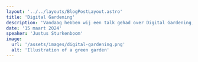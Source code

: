 ```yaml
---
layout: '../../layouts/BlogPostLayout.astro'
title: 'Digital Gardening'
description: 'Vandaag hebben wij een talk gehad over Digital Gardening, IndieWeb en het web van vroeger.'
date: '15 maart 2024'
speaker: 'Justus Sturkenboom'
image:
  url: '/assets/images/digital-gardening.png'
  alt: 'Illustration of a green garden'
---
```


<!-- ![dit is de alt tag](/assets/images/digital-gardening.png) -->